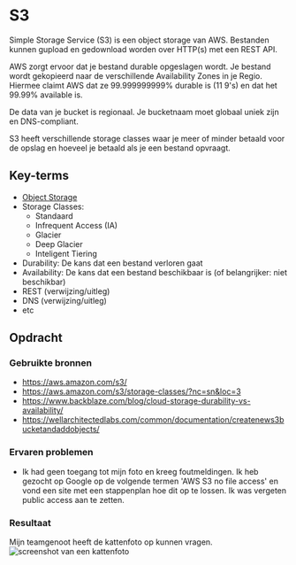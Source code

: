 # S3
Simple Storage Service (S3) is een object storage van AWS. Bestanden kunnen gupload en gedownload worden over HTTP(s) met een REST API.

AWS zorgt ervoor dat je bestand durable opgeslagen wordt. Je bestand wordt gekopieerd naar de verschillende Availability Zones in je Regio. Hiermee claimt AWS dat ze 99.999999999% durable is (11 9's) en dat het 99.99% available is.

De data van je bucket is regionaal. Je bucketnaam moet globaal uniek zijn en DNS-compliant.

S3 heeft verschillende storage classes waar je meer of minder betaald voor de opslag en hoeveel je betaald als je een bestand opvraagt.

## Key-terms
- [Object Storage](../beschrijvingen/storage-types.md#Object)
- Storage Classes:
    - Standaard
    - Infrequent Access (IA)
    - Glacier
    - Deep Glacier
    - Inteligent Tiering
- Durability: De kans dat een bestand verloren gaat
- Availability: De kans dat een bestand beschikbaar is (of belangrijker: niet beschikbar)
- REST (verwijzing/uitleg)
- DNS (verwijzing/uitleg)
- etc

## Opdracht
### Gebruikte bronnen
- https://aws.amazon.com/s3/
- https://aws.amazon.com/s3/storage-classes/?nc=sn&loc=3
- https://www.backblaze.com/blog/cloud-storage-durability-vs-availability/
- https://wellarchitectedlabs.com/common/documentation/createnews3bucketandaddobjects/

### Ervaren problemen
- Ik had geen toegang tot mijn foto en kreeg foutmeldingen.
    Ik heb gezocht op Google op de volgende termen 'AWS S3 no file access' en vond een site met een stappenplan hoe dit op te lossen. Ik was vergeten public access aan te zetten.

### Resultaat
Mijn teamgenoot heeft de kattenfoto op kunnen vragen.
![screenshot van een kattenfoto](../00_includes/screenshots/screenshot-s3.png)